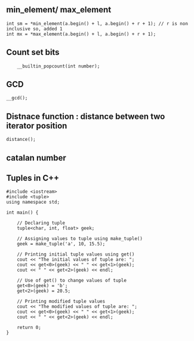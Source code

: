 ## min_element/ max_element
```
int sm = *min_element(a.begin() + l, a.begin() + r + 1); // r is non inclusive so, added 1
int mx = *max_element(a.begin() + l, a.begin() + r + 1);
```
## Count set bits
```
    __builtin_popcount(int number);
```
## GCD
```
__gcd();
```
## Distnace function : distance between two iterator position
```
distance();
```
## catalan number

## Tuples in C++
```
#include <iostream>
#include <tuple>
using namespace std;

int main() {
  
    // Declaring tuple
    tuple<char, int, float> geek;

    // Assigning values to tuple using make_tuple()
    geek = make_tuple('a', 10, 15.5);

    // Printing initial tuple values using get()
    cout << "The initial values of tuple are: ";
    cout << get<0>(geek) << " " << get<1>(geek);
    cout << " " << get<2>(geek) << endl;

    // Use of get() to change values of tuple
    get<0>(geek) = 'b';
    get<2>(geek) = 20.5;

    // Printing modified tuple values
    cout << "The modified values of tuple are: ";
    cout << get<0>(geek) << " " << get<1>(geek);
    cout << " " << get<2>(geek) << endl;

    return 0;
}
```

